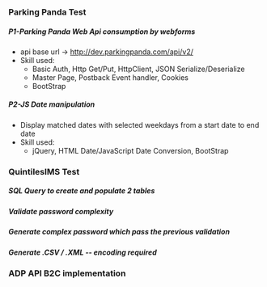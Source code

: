 ### Parking Panda Test
##### P1-Parking Panda Web Api consumption by webforms
*	api base url -> http://dev.parkingpanda.com/api/v2/
*	Skill used: 
	*	Basic Auth, Http Get/Put, HttpClient, JSON Serialize/Deserialize
	*	Master Page, Postback Event handler, Cookies
	*	BootStrap

##### P2-JS Date manipulation
*	Display matched dates with selected weekdays from a start date to end date
*	Skill used: 
	*	jQuery, HTML Date/JavaScript Date Conversion, BootStrap

### QuintilesIMS Test
##### SQL Query to create and populate 2 tables
##### Validate password complexity
##### Generate complex password which pass the previous validation
##### Generate .CSV / .XML -- encoding required

### ADP API B2C implementation